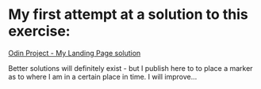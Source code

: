 # My first attempt at a solution to this exercise:
  
  <a href="https://www.theodinproject.com/lessons/foundations-landing-page" target="blank" align="center"/>Odin Project - My Landing Page solution</a>

  Better solutions will definitely exist - but I publish here to to place a marker as to where I am in a certain place in time.
  I will improve...
  
